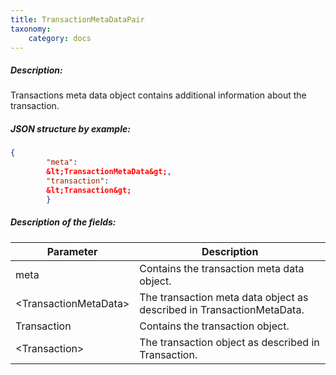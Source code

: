 ```yaml
---
title: TransactionMetaDataPair
taxonomy:
    category: docs
---
```


 
##### Description: 
Transactions meta data object contains additional information about the transaction.

 
##### JSON structure by example: 
```json
{
        "meta":
        &lt;TransactionMetaData&gt;,
        "transaction":
        &lt;Transaction&gt;
        }
``` 
##### Description of the fields: 

| Parameter | Description |
|------|------|
| meta | Contains the transaction meta data object. |
| &lt;TransactionMetaData&gt; | The transaction meta data object as described in TransactionMetaData.  |
| Transaction | Contains the transaction object. |
| &lt;Transaction&gt; | The transaction object as described in Transaction.  |

 
